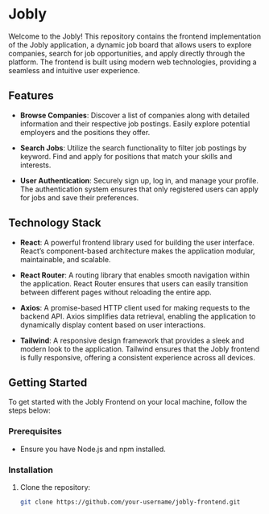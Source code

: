 # Jobly

Welcome to the Jobly! This repository contains the frontend implementation of the Jobly application, a dynamic job board that allows users to explore companies, search for job opportunities, and apply directly through the platform. The frontend is built using modern web technologies, providing a seamless and intuitive user experience.

## **Features**

- **Browse Companies**: Discover a list of companies along with detailed information and their respective job postings. Easily explore potential employers and the positions they offer.
  
- **Search Jobs**: Utilize the search functionality to filter job postings by keyword. Find and apply for positions that match your skills and interests.

- **User Authentication**: Securely sign up, log in, and manage your profile. The authentication system ensures that only registered users can apply for jobs and save their preferences.

## **Technology Stack**

- **React**: A powerful frontend library used for building the user interface. React’s component-based architecture makes the application modular, maintainable, and scalable.
  
- **React Router**: A routing library that enables smooth navigation within the application. React Router ensures that users can easily transition between different pages without reloading the entire app.

- **Axios**: A promise-based HTTP client used for making requests to the backend API. Axios simplifies data retrieval, enabling the application to dynamically display content based on user interactions.

- **Tailwind**: A responsive design framework that provides a sleek and modern look to the application. Tailwind ensures that the Jobly frontend is fully responsive, offering a consistent experience across all devices.

## **Getting Started**

To get started with the Jobly Frontend on your local machine, follow the steps below:

### **Prerequisites**
- Ensure you have Node.js and npm installed.

### **Installation**
1. Clone the repository:
   ```bash
   git clone https://github.com/your-username/jobly-frontend.git

